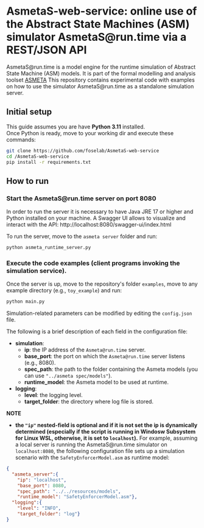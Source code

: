 # AsmetaS-web-service: online use of the Abstract State Machines (ASM) simulator AsmetaS&#8203;@run.time via a REST/JSON API

AsmetaS&#8203;@run.time is a model engine for the runtime simulation of Abstract State Machine (ASM) models.
It is part of the formal modelling and analysis toolset [ASMETA](https://asmeta.github.io/index.html)
This repository contains experimental code with examples on how to use the simulator  AsmetaS&#8203;@run.time  as a standalone simulation server.

## Initial setup

This guide assumes you are have **Python 3.11** installed. \
Once Python is ready, move to your working dir and execute these commands:

```bash
git clone https://github.com/foselab/AsmetaS-web-service
cd /AsmetaS-web-service 
pip install -r requirements.txt
```

## How to run

### Start the AsmetaS&#8203;@run.time server on port 8080
In order to run the server it is necessary to have Java JRE 17 or higher and Python installed on your machine. 
A Swagger UI allows to visualize and interact with the API: http://localhost:8080/swagger-ui/index.html

To run the server, move to the `asmeta server` folder and run:

```bash
python asmeta_runtime_server.py
```

### Execute the code examples (client programs invoking the simulation service).

Once the server is up, move to the repository's folder `examples`, move to any example directory (e.g., `toy_example`) and run:

```bash
python main.py
```

Simulation-related parameters can be modified by editing the `config.json` file.

The following is a brief description of each field in the configuration file:
* **simulation**:
  * **ip**: the IP address of the `Asmeta@run.time` server.
  * **base_port**: the port on which the `Asmeta@run.time` server listens (e.g., 8080).
  * **spec_path**: the path to the folder containing the Asmeta models (you can use `"../asmeta spec/models"`).
  * **runtime_model**: the Asmeta model to be used at runtime.
* **logging**:
  * **level**: the logging level.
  * **target_folder**: the directory where log file is stored.

**NOTE**
* **the `"ip"` nested-field is optional and if it is not set the ip is dynamically determined (especially if the script is running in Windosw Subsystem for Linux WSL, otherwise, it is set to `localhost`).**
For example, assuming a local server is running the AsmetaS&#8203;@run.time simulator on `localhost:8080`, the following configuration file sets up a simulation scenario with the `SafetyEnforcerModel.asm` as runtime model:

```json
{
  "asmeta_server":{
    "ip": "localhost",
    "base_port": 8080,
    "spec_path": "../../resources/models",
    "runtime_model": "SafetyEnforcerModel.asm"},
  "logging":{
    "level": "INFO",
    "target_folder": "log"}
}
```

